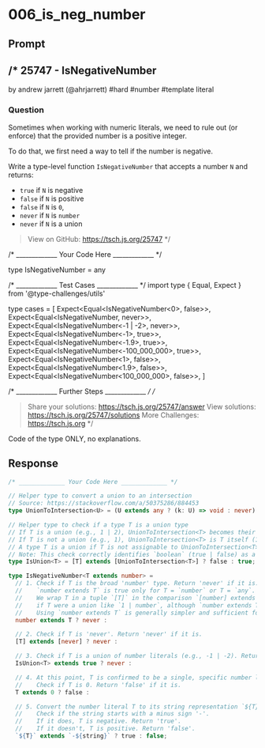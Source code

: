# 006_is_neg_number

## Prompt

/*
  25747 - IsNegativeNumber
  -------
  by andrew jarrett (@ahrjarrett) #hard #number #template literal

  ### Question

  Sometimes when working with numeric literals, we need to rule out (or enforce) that the provided number is a positive integer.

  To do that, we first need a way to tell if the number is negative.

  Write a type-level function `IsNegativeNumber` that accepts a number `N` and returns:

  - `true` if `N` is negative
  - `false` if `N` is positive
  - `false` if `N` is `0`,
  - `never` if `N` is `number`
  - `never` if `N` is a union

  > View on GitHub: https://tsch.js.org/25747
*/

/* _____________ Your Code Here _____________ */

type IsNegativeNumber<T extends number> = any

/* _____________ Test Cases _____________ */
import type { Equal, Expect } from '@type-challenges/utils'

type cases = [
  Expect<Equal<IsNegativeNumber<0>, false>>,
  Expect<Equal<IsNegativeNumber<number>, never>>,
  Expect<Equal<IsNegativeNumber<-1 | -2>, never>>,
  Expect<Equal<IsNegativeNumber<-1>, true>>,
  Expect<Equal<IsNegativeNumber<-1.9>, true>>,
  Expect<Equal<IsNegativeNumber<-100_000_000>, true>>,
  Expect<Equal<IsNegativeNumber<1>, false>>,
  Expect<Equal<IsNegativeNumber<1.9>, false>>,
  Expect<Equal<IsNegativeNumber<100_000_000>, false>>,
]

/* _____________ Further Steps _____________ */
/*
  > Share your solutions: https://tsch.js.org/25747/answer
  > View solutions: https://tsch.js.org/25747/solutions
  > More Challenges: https://tsch.js.org
*/

Code of the type ONLY, no explanations.

## Response

```typescript
/* _____________ Your Code Here _____________ */

// Helper type to convert a union to an intersection
// Source: https://stackoverflow.com/a/50375286/884453
type UnionToIntersection<U> = (U extends any ? (k: U) => void : never) extends ((k: infer I) => void) ? I : never;

// Helper type to check if a type T is a union type
// If T is a union (e.g., 1 | 2), UnionToIntersection<T> becomes their intersection (e.g., 1 & 2 which is never).
// If T is not a union (e.g., 1), UnionToIntersection<T> is T itself (1).
// A type T is a union if T is not assignable to UnionToIntersection<T> (when wrapped in a tuple to prevent distribution).
// Note: This check correctly identifies `boolean` (true | false) as a union.
type IsUnion<T> = [T] extends [UnionToIntersection<T>] ? false : true;

type IsNegativeNumber<T extends number> =
  // 1. Check if T is the broad 'number' type. Return 'never' if it is.
  //    `number extends T` is true only for T = `number` or T = `any`.
  //    We wrap T in a tuple `[T]` in the comparison `[number] extends [T]` to prevent distribution
  //    if T were a union like `1 | number`, although `number extends T` would already handle that.
  //    Using `number extends T` is generally simpler and sufficient for detecting the `number` type.
  number extends T ? never :

  // 2. Check if T is 'never'. Return 'never' if it is.
  [T] extends [never] ? never :

  // 3. Check if T is a union of number literals (e.g., -1 | -2). Return 'never' if it is.
  IsUnion<T> extends true ? never :

  // 4. At this point, T is confirmed to be a single, specific number literal (e.g., 0, 1, -1, 1.5, -2.5).
  //    Check if T is 0. Return 'false' if it is.
  T extends 0 ? false :

  // 5. Convert the number literal T to its string representation `${T}`.
  //    Check if the string starts with a minus sign '-'.
  //    If it does, T is negative. Return 'true'.
  //    If it doesn't, T is positive. Return 'false'.
  `${T}` extends `-${string}` ? true : false;

```


